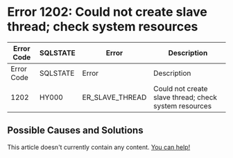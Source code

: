 
# Error 1202: Could not create slave thread; check system resources


| Error Code | SQLSTATE | Error | Description |
| --- | --- | --- | --- |
| Error Code | SQLSTATE | Error | Description |
| 1202 | HY000 | ER_SLAVE_THREAD | Could not create slave thread; check system resources |




## Possible Causes and Solutions


This article doesn't currently contain any content. [You can help!](/kb/en/writing-and-editing-knowledge-base-articles/)

